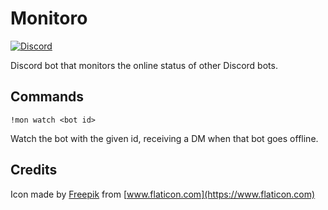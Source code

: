 # Monitoro

[![Discord](https://img.shields.io/discord/417389758470422538)](https://discord.gg/3aTVQtz)

Discord bot that monitors the online status of other Discord bots.

## Commands

`!mon watch <bot id>`

Watch the bot with the given id, receiving a DM when that bot goes offline.


## Credits

Icon made by [Freepik](http://www.freepik.com/) from [www.flaticon.com](https://www.flaticon.com)
